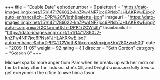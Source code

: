 +++
title = "Double Date"
episodenumber = 9
paletteurl = "https://dato-images.imgix.net/151/1471789022-knZPw4NP7jcc6PNsbTJHLAKRKwE.jpg?auto=enhance&ch=DPR%2CWidth&palette=json"
imageurl = "https://dato-images.imgix.net/151/1471789022-knZPw4NP7jcc6PNsbTJHLAKRKwE.jpg?auto=compress%2Cformat&ch=DPR%2CWidth"
thumbnailurl = "https://dato-images.imgix.net/151/1471789022-knZPw4NP7jcc6PNsbTJHLAKRKwE.jpg?auto=enhance&ch=DPR%2CWidth&fit=crop&fm=jpg&h=280&w=500"
date = "2009-11-05"
weight = 92
rating = 8.1
director = "Seth Gordon"
category = "Season 6"
+++

Michael sparks more anger from Pam when he breaks up with her mom on her birthday after he finds out she's 58, and Dwight unsuccessfully tries to get everyone in the office to owe him a favor.